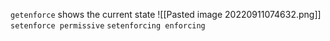 `getenforce` shows the current state
![[Pasted image 20220911074632.png]]
`setenforce permissive`
`setenforcing enforcing `